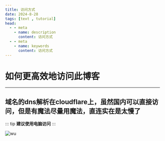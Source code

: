 ```yaml
---
title: 访问方式
date: 2024-8-28
tags: [text , tutorial]
head:
  - - meta
    - name: description
      content: 访问方式
  - - meta
    - name: keywords
      content: 访问方式
---
```


# 如何更高效地访问此博客

---

## 域名的dns解析在cloudflare上，虽然国内可以直接访问，但是有魔法尽量用魔法，直连实在是太慢了

::: tip
**建议使用电脑访问**
:::

![wu](img/wu.png)